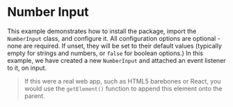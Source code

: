 # Number Input

This example demonstrates how to install the package, import the `NumberInput` class, and configure it. All configuration options are optional - none are required. If unset, they will be set to their default values (typically empty for strings and numbers, or `false` for boolean options.) In this example, we have created a new `NumberInput` and attached an event listener to it, on input.

> If this were a real web app, such as HTML5 barebones or React, you would use the `getElement()` function to append this element onto the parent.